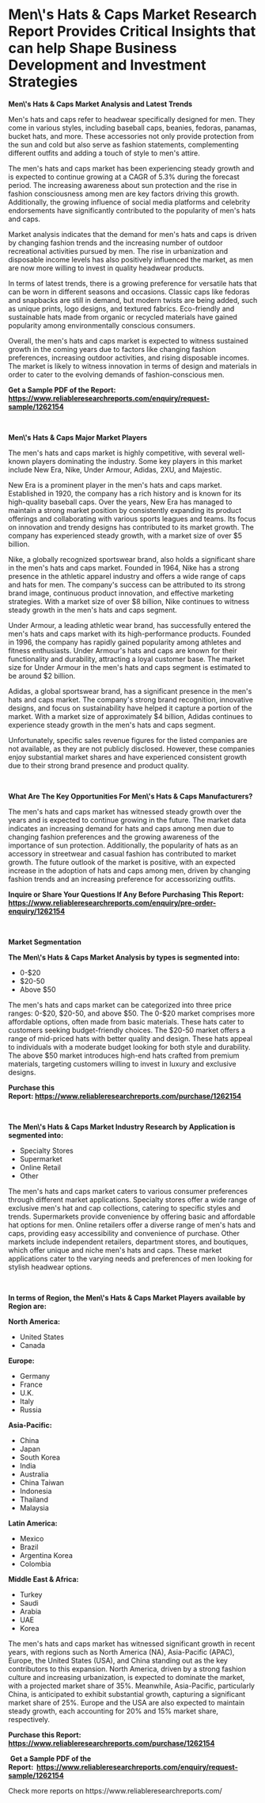 <p><h1>Men\'s Hats & Caps Market Research Report Provides Critical Insights that can help Shape Business Development and Investment Strategies</h1></p><p><strong>Men\'s Hats & Caps Market Analysis and Latest Trends</strong></p>
<p><p>Men's hats and caps refer to headwear specifically designed for men. They come in various styles, including baseball caps, beanies, fedoras, panamas, bucket hats, and more. These accessories not only provide protection from the sun and cold but also serve as fashion statements, complementing different outfits and adding a touch of style to men's attire.</p><p>The men's hats and caps market has been experiencing steady growth and is expected to continue growing at a CAGR of 5.3% during the forecast period. The increasing awareness about sun protection and the rise in fashion consciousness among men are key factors driving this growth. Additionally, the growing influence of social media platforms and celebrity endorsements have significantly contributed to the popularity of men's hats and caps.</p><p>Market analysis indicates that the demand for men's hats and caps is driven by changing fashion trends and the increasing number of outdoor recreational activities pursued by men. The rise in urbanization and disposable income levels has also positively influenced the market, as men are now more willing to invest in quality headwear products.</p><p>In terms of latest trends, there is a growing preference for versatile hats that can be worn in different seasons and occasions. Classic caps like fedoras and snapbacks are still in demand, but modern twists are being added, such as unique prints, logo designs, and textured fabrics. Eco-friendly and sustainable hats made from organic or recycled materials have gained popularity among environmentally conscious consumers.</p><p>Overall, the men's hats and caps market is expected to witness sustained growth in the coming years due to factors like changing fashion preferences, increasing outdoor activities, and rising disposable incomes. The market is likely to witness innovation in terms of design and materials in order to cater to the evolving demands of fashion-conscious men.</p></p>
<p><strong>Get a Sample PDF of the Report:&nbsp; <a href="https://www.reliableresearchreports.com/enquiry/request-sample/1262154">https://www.reliableresearchreports.com/enquiry/request-sample/1262154</a></strong></p>
<p>&nbsp;</p>
<p><strong>Men\'s Hats & Caps Major Market Players</strong></p>
<p><p>The men's hats and caps market is highly competitive, with several well-known players dominating the industry. Some key players in this market include New Era, Nike, Under Armour, Adidas, 2XU, and Majestic. </p><p>New Era is a prominent player in the men's hats and caps market. Established in 1920, the company has a rich history and is known for its high-quality baseball caps. Over the years, New Era has managed to maintain a strong market position by consistently expanding its product offerings and collaborating with various sports leagues and teams. Its focus on innovation and trendy designs has contributed to its market growth. The company has experienced steady growth, with a market size of over $5 billion.</p><p>Nike, a globally recognized sportswear brand, also holds a significant share in the men's hats and caps market. Founded in 1964, Nike has a strong presence in the athletic apparel industry and offers a wide range of caps and hats for men. The company's success can be attributed to its strong brand image, continuous product innovation, and effective marketing strategies. With a market size of over $8 billion, Nike continues to witness steady growth in the men's hats and caps segment.</p><p>Under Armour, a leading athletic wear brand, has successfully entered the men's hats and caps market with its high-performance products. Founded in 1996, the company has rapidly gained popularity among athletes and fitness enthusiasts. Under Armour's hats and caps are known for their functionality and durability, attracting a loyal customer base. The market size for Under Armour in the men's hats and caps segment is estimated to be around $2 billion.</p><p>Adidas, a global sportswear brand, has a significant presence in the men's hats and caps market. The company's strong brand recognition, innovative designs, and focus on sustainability have helped it capture a portion of the market. With a market size of approximately $4 billion, Adidas continues to experience steady growth in the men's hats and caps segment.</p><p>Unfortunately, specific sales revenue figures for the listed companies are not available, as they are not publicly disclosed. However, these companies enjoy substantial market shares and have experienced consistent growth due to their strong brand presence and product quality.</p></p>
<p>&nbsp;</p>
<p><strong>What Are The Key Opportunities For Men\'s Hats & Caps Manufacturers?</strong></p>
<p><p>The men's hats and caps market has witnessed steady growth over the years and is expected to continue growing in the future. The market data indicates an increasing demand for hats and caps among men due to changing fashion preferences and the growing awareness of the importance of sun protection. Additionally, the popularity of hats as an accessory in streetwear and casual fashion has contributed to market growth. The future outlook of the market is positive, with an expected increase in the adoption of hats and caps among men, driven by changing fashion trends and an increasing preference for accessorizing outfits.</p></p>
<p><strong>Inquire or Share Your Questions If Any Before Purchasing This Report: <a href="https://www.reliableresearchreports.com/enquiry/pre-order-enquiry/1262154">https://www.reliableresearchreports.com/enquiry/pre-order-enquiry/1262154</a></strong></p>
<p>&nbsp;</p>
<p><strong>Market Segmentation</strong></p>
<p><strong>The Men\'s Hats & Caps Market Analysis by types is segmented into:</strong></p>
<p><ul><li>0-$20</li><li>$20-50</li><li>Above $50</li></ul></p>
<p><p>The men's hats and caps market can be categorized into three price ranges: 0-$20, $20-50, and above $50. The 0-$20 market comprises more affordable options, often made from basic materials. These hats cater to customers seeking budget-friendly choices. The $20-50 market offers a range of mid-priced hats with better quality and design. These hats appeal to individuals with a moderate budget looking for both style and durability. The above $50 market introduces high-end hats crafted from premium materials, targeting customers willing to invest in luxury and exclusive designs.</p></p>
<p><strong>Purchase this Report:&nbsp;<a href="https://www.reliableresearchreports.com/purchase/1262154">https://www.reliableresearchreports.com/purchase/1262154</a></strong></p>
<p>&nbsp;</p>
<p><strong>The Men\'s Hats & Caps Market Industry Research by Application is segmented into:</strong></p>
<p><ul><li>Specialty Stores</li><li>Supermarket</li><li>Online Retail</li><li>Other</li></ul></p>
<p><p>The men's hats and caps market caters to various consumer preferences through different market applications. Specialty stores offer a wide range of exclusive men's hat and cap collections, catering to specific styles and trends. Supermarkets provide convenience by offering basic and affordable hat options for men. Online retailers offer a diverse range of men's hats and caps, providing easy accessibility and convenience of purchase. Other markets include independent retailers, department stores, and boutiques, which offer unique and niche men's hats and caps. These market applications cater to the varying needs and preferences of men looking for stylish headwear options.</p></p>
<p>&nbsp;</p>
<p><strong>In terms of Region, the Men\'s Hats & Caps Market Players available by Region are:</strong></p>
<p>
    <p> <strong> North America: </strong>
        <ul>
            <li>United States</li>
            <li>Canada</li>
        </ul>
        </p> 
    <p> <strong> Europe: </strong>
        <ul>
            <li>Germany</li>
            <li>France</li>
            <li>U.K.</li>
            <li>Italy</li>
            <li>Russia</li>
        </ul>
        </p> 
    <p> <strong> Asia-Pacific: </strong>
        <ul>
            <li>China</li>
            <li>Japan</li>
            <li>South Korea</li>
            <li>India</li>
            <li>Australia</li>
            <li>China Taiwan</li>
            <li>Indonesia</li>
            <li>Thailand</li>
            <li>Malaysia</li>
        </ul>
        </p> 
    <p> <strong> Latin America: </strong>
        <ul>
            <li>Mexico</li>
            <li>Brazil</li>
            <li>Argentina Korea</li>
            <li>Colombia</li>
        </ul>
        </p> 
    <p> <strong> Middle East & Africa: </strong>
        <ul>
            <li>Turkey</li>
            <li>Saudi</li>
            <li>Arabia</li>
            <li>UAE</li>
            <li>Korea</li>
        </ul>
    </p>
    </p>
<p><p>The men's hats and caps market has witnessed significant growth in recent years, with regions such as North America (NA), Asia-Pacific (APAC), Europe, the United States (USA), and China standing out as the key contributors to this expansion. North America, driven by a strong fashion culture and increasing urbanization, is expected to dominate the market, with a projected market share of 35%. Meanwhile, Asia-Pacific, particularly China, is anticipated to exhibit substantial growth, capturing a significant market share of 25%. Europe and the USA are also expected to maintain steady growth, each accounting for 20% and 15% market share, respectively.</p></p>
<p><strong>Purchase this Report: <a href="https://www.reliableresearchreports.com/purchase/1262154">https://www.reliableresearchreports.com/purchase/1262154</a></strong></p>
<p>&nbsp;<strong>Get a Sample PDF of the Report:&nbsp;&nbsp;<a href="https://www.reliableresearchreports.com/enquiry/request-sample/1262154">https://www.reliableresearchreports.com/enquiry/request-sample/1262154</a></strong></p>
<p><strong></strong></p>
<p>Check more reports on https://www.reliableresearchreports.com/</p>